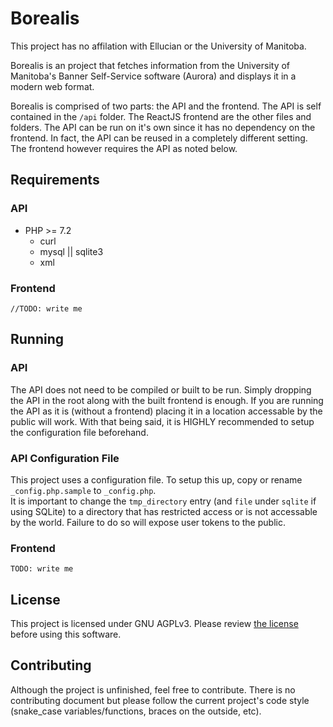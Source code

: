 # Borealis

This project has no affilation with Ellucian or the University of Manitoba.

Borealis is an project that fetches information from the University of Manitoba's Banner Self-Service software (Aurora) and displays it in a modern web format.

Borealis is comprised of two parts: the API and the frontend. The API is self contained in the `/api` folder. The ReactJS frontend are the other files and folders. The API can be run on it's own since it has no dependency on the frontend. In fact, the API can be reused in a completely different setting. The frontend however requires the API as noted below.

## Requirements
### API
- PHP >= 7.2
  - curl
  - mysql || sqlite3
  - xml

### Frontend
`//TODO: write me`

## Running
### API
The API does not need to be compiled or built to be run. Simply dropping the API in the root along with the built frontend is enough. If you are running the API as it is (without a frontend) placing it in a location accessable by the public will work. With that being said, it is HIGHLY recommended to setup the configuration file beforehand.

### API Configuration File
This project uses a configuration file. To setup this up, copy or rename `_config.php.sample` to `_config.php`.  
It is important to change the `tmp_directory` entry (and `file` under `sqlite` if using SQLite) to a directory that has restricted access or is not accessable by the world. Failure to do so will expose user tokens to the public.

### Frontend
`TODO: write me`

## License
This project is licensed under GNU AGPLv3. Please review [the license](LICENSE) before using this software.

## Contributing
Although the project is unfinished, feel free to contribute. There is no contributing document but please follow the current project's code style (snake_case variables/functions, braces on the outside, etc).
